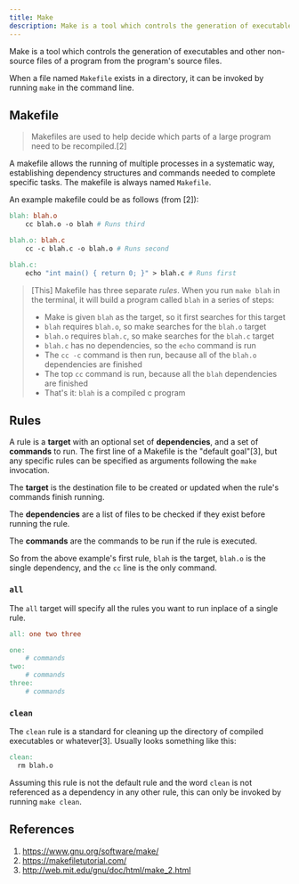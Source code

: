 ```yaml
---
title: Make
description: Make is a tool which controls the generation of executables and other non-source files of a program from the program's source files. 
---
```


Make is a tool which controls the generation of executables and other non-source files of a program from the program's source files.

When a file named `Makefile` exists in a directory, it can be invoked by running `make` in the command line.

## Makefile

> Makefiles are used to help decide which parts of a large program need to be recompiled.[2]

A makefile allows the running of multiple processes in a systematic way, establishing dependency structures and commands needed to complete specific tasks. The makefile is always named `Makefile`.

An example makefile could be as follows (from [2]):

```makefile
blah: blah.o
	cc blah.o -o blah # Runs third

blah.o: blah.c
	cc -c blah.c -o blah.o # Runs second

blah.c:
	echo "int main() { return 0; }" > blah.c # Runs first
```

> [This] Makefile has three separate *rules*. When you run `make blah` in the terminal, it will build a program called `blah` in a series of steps:
>
> - Make is given `blah` as the target, so it first searches for this target
> - `blah` requires `blah.o`, so make searches for the `blah.o` target
> - `blah.o` requires `blah.c`, so make searches for the `blah.c` target
> - `blah.c` has no dependencies, so the `echo` command is run
> - The `cc -c` command is then run, because all of the `blah.o` dependencies are finished
> - The top `cc` command is run, because all the `blah` dependencies are finished
> - That's it: `blah` is a compiled c program

## Rules

A rule is a **target** with an optional set of **dependencies**, and a set of **commands** to run. The first line of a Makefile is the "default goal"[3], but any specific rules can be specified as arguments following the `make` invocation.

The **target** is the destination file to be created or updated when the rule's commands finish running.

The **dependencies** are a list of files to be checked if they exist before running the rule.

The **commands** are the commands to be run if the rule is executed.

So from the above example's first rule, `blah` is the target, `blah.o` is the single dependency, and the `cc` line is the only command. 

### `all`

The `all` target will specify all the rules you want to run inplace of a single rule.

```makefile
all: one two three

one:
	# commands
two:
	# commands
three:
	# commands
```

### `clean`

The `clean` rule is a standard for cleaning up the directory of compiled executables or whatever[3]. Usually looks something like this:

```makefile
clean:
  rm blah.o
```

Assuming this rule is not the default rule and the word `clean` is not referenced as a dependency in any other rule, this can only be invoked by running `make clean`.

## References

1. https://www.gnu.org/software/make/
1. https://makefiletutorial.com/
1. http://web.mit.edu/gnu/doc/html/make_2.html
